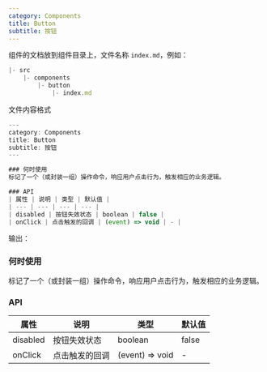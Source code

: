 ```yaml
---
category: Components
title: Button
subtitle: 按钮
---
```


组件的文档放到组件目录上，文件名称 `index.md`，例如：

````javascript
|- src
	|- components
		|- button
			|- index.md
````

文件内容格式

````javascript
---
category: Components
title: Button
subtitle: 按钮
---

### 何时使用
标记了一个（或封装一组）操作命令，响应用户点击行为，触发相应的业务逻辑。

### API
| 属性 | 说明 | 类型 | 默认值 |
| --- | --- | --- | --- |
| disabled | 按钮失效状态 | boolean | false |
| onClick | 点击触发的回调 | (event) => void | - |
````
输出：

### 何时使用
标记了一个（或封装一组）操作命令，响应用户点击行为，触发相应的业务逻辑。

### API
| 属性 | 说明 | 类型 | 默认值 |
| --- | --- | --- | --- |
| disabled | 按钮失效状态 | boolean | false |
| onClick | 点击触发的回调 | (event) => void | - |
